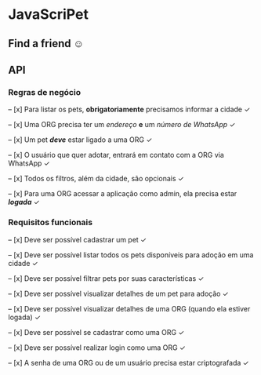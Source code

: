 # JavaScriPet 
## Find a friend ☺︎
## API


### Regras de negócio

– [x] Para listar os pets, **obrigatoriamente** precisamos informar a cidade ✓

– [x] Uma ORG precisa ter um *endereço* **e** um *número de WhatsApp* ✓

– [x] Um pet **_deve_** estar ligado a uma ORG ✓

– [x] O usuário que quer adotar, entrará em contato com a ORG via WhatsApp ✓

– [x] Todos os filtros, além da cidade, são opcionais ✓

– [x] Para uma ORG acessar a aplicação como admin, ela precisa estar ***logada*** ✓


### Requisitos funcionais

– [x] Deve ser possível cadastrar um pet ✓

– [x] Deve ser possível listar todos os pets disponíveis para adoção em uma cidade ✓

– [x] Deve ser possível filtrar pets por suas características ✓

– [x] Deve ser possível visualizar detalhes de um pet para adoção ✓

– [x] Deve ser possível visualizar detalhes de uma ORG (quando ela estiver logada) ✓

– [x] Deve ser possível se cadastrar como uma ORG ✓

– [x] Deve ser possível realizar login como uma ORG ✓

– [x] A senha de uma ORG ou de um usuário precisa estar criptografada ✓
